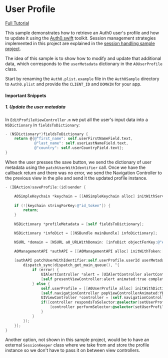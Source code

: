 # User Profile 

[Full Tutorial](https://auth0.com/docs/quickstart/native/ios-objc/04-user-profile)

This sample demonstrates how to retrieve an Auth0 user's profile and how to update it using the [Auth0.swift](https://github.com/auth0/Auth0.swift) toolkit. Session management strategies implemented in this project are explained in the [session handling sample project](/03-Session-Handling).

The idea of this sample is to show how to modify and update that additional data, which corresponds to the `userMetadata` dictionary in the `A0UserProfile` class.

Start by renaming the `Auth0.plist.example` file in the `Auth0Sample` directory to `Auth0.plist` and provide the `CLIENT_ID` and `DOMAIN` for your app.

#### Important Snippets

##### 1. Update the user metadata

In `EditProfileViewController.m` we put all the user's input data into a `NSDictionary` in `fieldsToDictionary`:

```objective-c
- (NSDictionary*)fieldsToDictionary {
    return @{@"first_name": self.userFirstNameField.text,
             @"last_name": self.userLastNameField.text,
             @"country": self.userCountryField.text};
}
```

When the user presses the save button, we send the dictionary of user metadata using the `patchUserWithIdentifier` call. Once we have the callback return and there was no error, we send the Navigation Controller to the previous view in the pile and send it the updated profile instance. 

```objective-c
- (IBAction)saveProfile:(id)sender {

    A0SimpleKeychain *keychain = [[A0SimpleKeychain alloc] initWithService:@"Auth0"];
    
    if (![keychain stringForKey:@"id_token"]) {
        return;
    }
    
    NSDictionary *profileMetadata = [self fieldsToDictionary];

    NSDictionary *infoDict = [[NSBundle mainBundle] infoDictionary];

    NSURL *domain = [NSURL a0_URLWithDomain: [infoDict objectForKey:@"Auth0Domain"]];

    A0ManagementAPI *authAPI = [[A0ManagementAPI alloc] initWithToken:[keychain stringForKey:@"id_token"] url:domain];
    
    [authAPI patchUserWithIdentifier:self.userProfile.userId userMetadata:profileMetadata callback:^(NSError * _Nullable error, NSDictionary<NSString *,id> * _Nullable data) {
        dispatch_sync(dispatch_get_main_queue(), ^{
            if (error) {
                UIAlertController *alert = [UIAlertController alertControllerWithTitle:@"Error" message:error.localizedDescription preferredStyle:UIAlertControllerStyleAlert];
                [self presentViewController:alert animated:true completion:nil];
            } else {
                self.userProfile = [[A0UserProfile alloc] initWithDictionary:data];
                [self.navigationController popViewControllerAnimated:YES];
                UIViewController *controller = [self.navigationController topViewController];
                if([controller respondsToSelector:@selector(setUserProfile:)]){
                    [controller performSelector:@selector(setUserProfile:) withObject:self.userProfile afterDelay:0];
                }
            }
        });
    }];
}
```

Another option, not shown in this sample project, would be to have an external `SessionKeeper` class where we take from and store the profile instance so we don't have to pass it on between view controllers.

